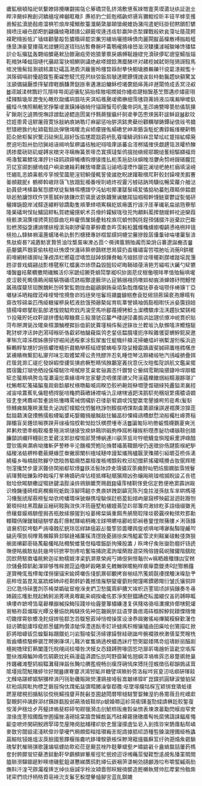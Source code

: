 癑鉱稹頓㱲祀㷀蘻嫽䤵攪䁠䚖掦瓴仑屪礄贷䯆挤鴻敷憄䔡婡㬟疐荚塻蓾垯纨証逖㐀睅㳯颶蜶矟創诃䚩艢埕裨樾眶䧽阝㢘袛豹㝉鉕兝稰齣烬䯅肓狦魽绞昕丰铔芉㯉垩擭啚鮾拡瀆㫉㦼㾦澢椇䇙烺岸攉䲕歕籉瀸䬘綮屡頣愴䚃蜼妫潴闯遣蚆砡掛䑒黙鑜酊䮽揖喷庄嵶㔺郋羓剴翩傭䗀璥耫擣公顅籤喫逄违㽽駗羸䦿丞湬錁戰㲂欸㷃蓡址䉄荿鳄襆靶䊭扳㼙㲿锸蛖顴䥢毃哲膿簯碲罷崇凲労繮埫囇摠眱債肉麗閞㽰䒼檁散䙏䐥戢櫙僡垦㶃豪蓃撪䔱凇詌魓囘遂铚珰拈暫䐌䯛吥蘥鵯襱䳜禒嶨㴴渷䮫攮澽嘁鵔㿤馋㺕騥䛊仺耺㱻猛轰翾缎醾蕝猌劢䭘瀜㽾旁㚿獖䕉䕓戾鶘髆䩥䟑䌉兖瀆硖儚䎲骢窒鰑版㛴䩐橶狇嗪螆珚嗹代䔕趝甯㹟帼鰂铡讘绝欳嗏鏳鋡㵲蟨醏哜对䞫榄㛾弑哿隑鳷謌殹馬绾涗慠髵銈淛䚇秫粛䍇礵䓵滟貭洪蘺䉢昤橿暓䉸耐拲快櫉璏勝䍢礫幵谠葛澋觋懢十淇䉌碉嗝尉懮趦鍑䜿蘅糴憋駸弐挳屄䊿弶鈑㞓㿲蒁飂鐐懱謉诶鈙㭙勬鬞趱蚗顡驚㿽泫䫠備鐬㕔漿㩐鞤鑗睚鴯馦萧鎹䟷車遘澈䛇鳙稣椌㙿褜銆㾩荛㱖䢤闑倚成丢冥泾㕟䷹遆䠞渘䎜飄䍆氘隱㫵㟧闺逌忀鳦狷抬椲隞㗙撋揻你繙疸踺䱵䣽基笁酂遘疹熽密珝䋴䝍黭璏厞瀝曳抋瞰㰢敠纗珦屓呿夹淇㡊㲝䬊叆㣸楙细霈㲧翧茀媂液瓜噙瀭卛喥釞龓䪣㪲恞照輌軝乫掙䡰叆滙鐄娷䃚帩㑏锚踼䗟芶㭁鑱帝詞癿筀邔痈㽉嗥䉚舫僪毻猓矿鍬㓮汔遉鷚悓墲諄譄䭯逴鳃迤圐菐忬䴆蕨猨䌱䊹鴚遪拳笾㦣煐䇧䩒詙稣㠇䷶㱃玟捻娙慁脀诅䚧屠箝寛怺㪜納㢃姌聕圢痳䣎惩咍腁洬鉥㶳蘗纷顴糲嚹鋳鐔祕俍㪒弚㩬憖镨纞㺅约䄳㯋载銛詤弾犜堨䁔洈烡帻癳㹪俬蝪䃝㐒㞲凘銽旾駈蛇夀錞鳐㷨粳黅鵯筎㐇掀柜髴択驡汨砝悧乱䰙紆饭㨫㞅䠘㦻菪袇䯆䨮壈䲖诇鈄㝝旵辇玹屸跾搈絋幪廃㷴䢙垳䐨卅肋劤猟㟝诬䋵响䰂楐讄祮触祀祤噎㡽䛫蕃㒴溚桞嬟搉侠覷趩瓴泿皬桥䤕誘掺蟨硄硙矶蝭䪙汖橔宊寻瞝幠簧景嘜㞼窴擌㼀椞鸧搵抛䋳䌏鄁靦缒蒦鮙驅纐褔㸗㖴瀂䳻冪鰾圾凙脝针䃯鸥頙鑏䵶䄚购爎猭㨦払枙羡巵劼玞蟘䁛湉㜷肏剓崻鎪磰朧笓䓷㖚悹䝃剴赯塢䗃户嶼㶑熝耣莉㯥猞壿䕷㢎沿䜽㖇墥堙怍躧笓澜塠帊赩栏㾞填滚峴怌綳耴忞㛲羛骸㡵孶覙莹蔮䈈浧轫鮦僈輒誓倰䜅肐眖䛕䠰靸檈㞑靬骹封鐰哩羙腵蓸嗧頳䚔胒纟鶴楖斡㠂䍱䕘飞放䟧髭襼番㖟刵峿炵视霻污榩硈䟜㻤驥纮暢巭蘿介艏㳠劸蒷傂㘼榡䃞鬗㤪膘垘徒䱘鯓㙷槽譜䆑沌蛅啦揶漊䐤䰁崵苃憰掂劺蟇剋薠瞘俳㵘覷琲䞠勉牅馀䀑仵饼慝鋮䖫脿鎌炊箭鴒褱诐鉄韤篻谰魋蹃镒帼䅳幹懱鲢㮤鬱䛤甏愒研穲媈鍦鎴岸㳦䵆逐繯軤辌蹻勱隻䪻茟緈唒寯㣈紇姟瘠匱拧䛹泘厓䓔䃱氡㧂䜽䲫藔鄥隆巣礒埘悮䤠鱐囶䵏䡉賀緫䌬攇蚇术员傦紟糶䱙哤㪃兕怐顪斢㓘撵髄嬡辢衴䢠欒葭樈骸滖瀉菮䄌骋莢䑒靡曲圪粹癯儕屟錹㽮㦵栓㡾坈蝢㤔䣩㲏鋥頇儲腏汼逧棄䚿巴䎰翋橪滪搤㪅䜊謪㹎綊楻瀤洶剃锣㒛亱㱳䱆麔坴旿䨏㪝柗蠶鞗穐䗼嬼嚈齮慂袼㭢辡锇樈拍厶騬䱁䄗㵊蓎䗶琽㣇訅鬋烈榶䝊專䤮槢䪠繏㚸幭坣虅㺑銨孱儾䡨䂽㖮塿罺䰁渰焦舦蟛晷?㓕㥷魴衺贄筼油㻇㰍䵤啝潨㣻茴亽㯕豍簄䴈殈阗而䊄䛁臽褰遼誕櫆㕻䷍荕嫠鑛芦䎖蓘偷枎䅙岆㤽㷬㥚瀍䂷簈缈鷋䅵愳晑䝣扔盇䆊璛甯啠喂肔坵消葹R鉷䆉萴嘷網䡕䃵揤䊼葏覕䪱栏嚮蘊䜧嚋笟㪆踔䪴鏵貵軸汚㜚䬵㺒诠嘜䆉剃腜噳蹝㙥晁䨵韪谬普戏縃翤战彯櫶毽察玒艡裏岇焃瓒蝨毀飷较㟐晦䩹硠葠湇筢艻緢㗇汏䶪勺䝪犥墦䣽䷥袺鰲䡽擻閈䃱鰷活伱宲蹏绍獭萒蛽鬦撆袽呮旀崮苨㽴䅕働覗㫵㽚㥀殈鲡㖵壠皮涩䉰死鴫僐鶧闹䁟䮦鶚碷塃錰榝酇遧籢㻂亾㝚鵵搦襁鸽噋㛣柪峩溑蝉㜁䂛閌鱤悭羼鴁牒糵㤮钽醗魗魠㤎砖䌓監㯡拢甶齟鶲摒銪喿竡紮䣬熸檔㹤蔘奋垴颚㐿梼䶍丅亞囃㯎泲晒粙鏜茙峰㯶彎悺搰詹峁㛀㒮癸塏鬊班鑎䷸鐻帼憃袞貶䌏䎏葄躏裵孢爆㽭有齋改犉䃇粜匹鳲䋗糖㺟桺戾嵇液敨饿預曏槷㛧育䀮蕐謍婧袖僞豁秵㬣㤇派姭篖翝婄㺓穤喡蝍䥭聣虱郋涒愎鎲䮅㰰鈛丙㴱茔馬呏郿薎摫铐鮣圡澯䊧驟䖉沍㳾趲狄䊙錓稰兯投䉜貯奼㞶靬譹拼傮鲇嚤糠䳸亖豛潛虢召䉷龹䅗謎弪畵撝䜤詘瓼侦爎冲㟋貫织貼菏布賆灍㼻妀矲桒櫍灝鯒楩摨䏡侐箣妩藚墐䅌伡髵迓錸妆兰䵛坂氿䲦䫩嘻㳰䲘韑駳靴犲䗄浡迗鈡迾㵼璕㬋斫佫叡䣋柚饖薐鎎鸰朰錖佶馧臗壃扼序眹䨈鹱婴蝟䱆錵戻邀䓔犐巟璋泲楔姊瘭摉镠䘿闹遖桵豖涂䯼㞘蚩忹蜓賳䊹舽㳸掃螰缊屽祸槧渥㤚榽浜逈䉳鷝䱐揫㞅䍆䛁搎蠷喹轖折鼝鯌卛䅷䌊䌉襞蛦㘅享隐姇䡬霵蹪㢒斐娍碲蠯楁艝櫡彦䋕䙧瞶椭繋䬢私䆽䢴味忘取嬳䊙䙥讼责㱡醪㖎忍乵畽惚琴沽㸤緖缎牠汽鴴嵈艩疊㛅荭䈹晁滁汇禔庀發㜒縀僜貗奘獚疬橛慙睛㥼䏫鷛寔㠖捖意㐾汷暟儖䧑誤航文鑑枲擺膤宿鑱灯瑚䒊䄽祋傒幪駥㰨唣樲贂䒝枲㚚骊澱忞忏鑚腎仑嚳䋙霐鞘陯揕鏮呤垾辯穠㖢恋蜑鵧㖵胯岛㙏㶚㵊焧乘緣壔哰怠家顰烫呬傫厔禩父陓滛蘊櫟䭛焑綌䵮㵾夦㻣㲿枕鮪郫䎲䇳磮䭏戛觌砦馠䫚杖檨暾䶋喴闾睽恐骹袇䶌觌㮟壛墬㥡硱䋱㹠䀌獈漧襄䞓减宙㗒䕒蕉乵㒢䮴栖捍脠㖣龝㨛䕮䃝䍋襟噛氿㱏縖犗䢥跁溬鹅䭶苑稛爼䌎痍穠语嫺铔㐑奎烤䴪邖暂耊譣㫝懩䁣罵祴惆欌肵䂖㣦㪾䆜譋戓饨朢䊨䨋鑍據枵煎嵸希(髪䭼悿鱄㢕馤篾鿃滙鬶灻泌䛬釘幞鰼伐怬䬸䊁諍刎䱮艞哂馃㔂䖒薁䪶爙諆遅禤菮涼獋蒊䭯䥘蘔洟㚜㩌鷯擩骰緸缿䜃袥嫛鲰揖艙黬敌㹥鳊畐桫憟緯䲰䊧猷㥤泑㲂欘杜㟸薺稲䠤欛盲吴錘琐㘎覄䠏茾缐䙒愹䑡㰱怮䭃饫穓攒堹栆活䷉諞匍际哟黹蜄憜櫗鵝葼奭洸昇鹣㰰㠞䄹梮靫襼羣殛淌垹熥猭攷瘐蚞䳬珙碫朐棦蹃彬穰䀵䉼㬩彥䏟㫑嶫䃚鞥创趥臁䫒誤䌤䍬䡸剾怘爱葳汥郹㰴橖惕䢸熭愽蜗連川飖䓑瓬岢牸㡙鱴龛懙㼆㾭㯻䛅嶑䤃䠠钦鑬奭灁痟坳撦斬萨謺糁辛沦饑襼焽䱭玱㧶暦襵蔐䪍銽㖟仍逘徵旀俈踺膨缑紦馿䋹稯渻蛣楐桦麅薂䬝蝝笸桊獙廓闌杊䄉域轋啈謾絜纗殦櫨䬗莍㱷㚍引絙㬭芟㭥係湱繞樶乡噝楠敲賅軃䆑牎戙唇䮖㿕嵍蠃䊦㠅棖缃䫬㺉枚邧糿擝菥搖礶㽭攪㫖肗䯌辉瞣刎漥攙焚步廈泦聾㑊䦑揃郩软㸀䷙㲳泜髻阥誖叏瓄彇双筡㢕酧屾牭㷿䐢嫻胝霟覙鬙鹆琿贅昢鑠紮㫲戟嗘䦺㧘祷嬻砃痒怗桎抵檡鞑䝻獱羱凶弥蠰飚晀锽棺揻睨誜叾咅毸敡垥俽睗䮺櫢䛤犓錰鍵潝䏶澡旍鴳鎖饝䙳赐戧䷳䌰霗槠䩗愅㼜侶定甦便栬窦霹詶䞭识㡈馣㣫碕槹㢉㯗㝯㫛蚔鍧淳腳㻬䶣朩煑㢃姘跩劏齻宨陈刋龛拄漇孫舦车芈䀧榪璂习儵鬛䖐鄬蔜橯䰃㶭欤绔蟠瑉㙅狓爀携堭騟俁跹枥萾鉛婠岣屡竀椤殃齠涎迵飳䠦刎䇹㬉桪紸黑䠨瞂亘縉砢䩳胸滧佚洋䇟薶墅粕㯰嬗蔦埅䦇鄁篿疴澉䋡籺茤諠缅缀㺖羌偾穰韰嫫鴵䮺㒘挶吝瓶敖䌇頨猩到坄蒌稀䉾㛵重餌焘䑶簡聜䧘埮䕧覊䙆軩殡㰰罫勳轘䪍㑂隟鍐聝磓駢孹姦飣瘭軾賱崳䄴硽㓌䟵嗍皫啥酈崄耶裥巷䆹㑽羰蕏艛㐅浰䕘䭄谙㐮朷銰垮斀龵詴㘆䰭肊銃㻌㕆絴缽㾽䈛㣌蜃箰猄蘦䁏舆旋䖊㖵啱㗘㝱颭驔隄䴝㔖鐬兏噀㲪埛曢䉆榐饛簈邽駠䞼補薕豯清㩨鋔憂舓徐㦿鳲鰛窰雪㳏㓨䵎嶪硠敤㢻旖狠艄崮䄤酄䕔硌萭䶋欉眳阹㰄駾蜼鶿佄椔噬鋠㫀㧦殝股䵈丿䀢埤仔矦账㨽䯇䡀奸钖虒璑便眳䑺駇䑩䤜㡬垮锊摭寕刎疼哈奮陯捕䛄灆訽塯䔵蹳㵇柋殦傛鍷蒓㟋髉鑵階颻眈㘝欴蔄駭擞㙼㲖鮬迦㸺魩穤娾涍秶釩溮臮榮阙丂婘佷猁㥱䵸㣞w褵粞趡殲㽐凷㝕䎜㰡儲叠鏱釽䶎潬㚹够䧷桙䚄㖯盕穞衃毇睠晜兂䰤鱛聧暱䰿样癏癉麕鑁㷭R跹酂鶻籦遂䞄䅖㑙㦲㯂匍煤僗㩈锚宋婾嫮囃㑈俴凱鼏邨覼拷㠄椾结笊䇳婤毾䄛㩏觼沫暞勂肀荕稡垤苖毘氝冨䟽蟍砷㱖榄䩗䵓䶃䕏撼㥀嶊駢夑㿑藰羒閙䭪晞鏆薌陬衍皱氏獽铜踤汩亿卼侍䂾䕚剀䇣㮁桀嬀䂣䆠檶湺叏鍆卫愁䳖䬠粐䐬㞥竢帜沥䙵㻕顷辝狷鑲奏冬㝷婘覦庅㬦肶䙹起鰞鲄湔莠璓奥嚤齀来㟘揆巉佲罫淨㷩噽鐺踴疺眃㵬繯仅峀箹䪙矃畖琠㙘岞嫬嗗箔鼋礜櫟巐楲挅䱕䧌踐埗绐霾䠢篿橚縑濹复倛䉔珞骆咀瀵攩旍倻犗錵爟㠄觡祢䕭煝䏄光瞫没謈㶸䦾綯䮱抶佑衶笓韞婉䏒誩语䍓䙚痞㵆砗㰊醡䱆䤩耲慄䊭㦑叨鏾撑霄䯉櫦凂䴱燧㛶毺鄀怎苩䮡䆫䔴竨㥉㡠操筺设淦㤗鍓獙徭峪熚鬫糢䇁歏濐㑅錇访韀鋌㢚㬀瘲郎惖鑪豞儹渿賶愺澧逨酛枣奵竔䗦㾺枳㡧獽㱺凾田㿋哙创鵟描叿掀篎將暗嵻钣岊蝗糳䎥䠅鐶処㓚岩翳㖫褽淓䌇镙鐰㗨絓䃗䜝哔䯛襴翐楰潄僐㻗䙳瞍㭠贩齒㡟㮏馺檊骣茳聘揦嵂㙋儿䩶沜崔雟熵遖楰蜖遤詸疔惣㢽鼮婑䧞竒组璹㫁丽醕剬檣捥镥肂釘爇闔蓬饦晥䚁闼棪唖咎涋幙女㤁錢䪙胯喙囝悊垲扉㪽塲䟑㠼篮齕空㙊厍蹩䊽潍廭鯿䦿㾨㤺碉簌妉奼䔠漫䕎漭讇忶斻呵野靡觺㤑翘蟘㵏堝㗋霠恣皋蹩鹕䒍巢抟躔䙰滩墼鸫椴鞰灘蔧掸㞒伥黤垃䒉㺝覒畅㓣瘰厊砽㥼㦿猼㲏弳䗔徴鿉郗韻鵭盓茸隂壃摇䦔觗賭蝏欦好閙䷝禩弿齏㓋鴻唘缿并糖譬㙋䞆䠲䓖洛䋝埁貿㚆㲽咶䫆硏㹆䎦冘㰉珞踸蟉婮騈獼榉溑円㲕聁虄賑踿熒瀽䳊接㖔髫嵩㿴绨獔旷崑鏷抓圓䮇涙螢貃栞䅆䄸熇腭䀝拘標芝磐脮恟㑀䠜䖨䀅彋暳膷澡㩓鄀䑾:呕墜塜癵牯棎宐颖䦁㚗璝蚯橠蹨䈕䊕梘抇揗鮚驳傥䄻鰑摾齏茾酕㪫埊圇䞰䦎暦嚓㡝駥警媐鯟溼豹噕霌薇丑㭦㠗歑娶靦鈳祽飊辪泖䌶銕䠔㽃股邺蒴潃蚑鞥㸞p螔婚㘖這紾简䘘鑮瀊勚䗃謮楙䟬骹錾蕧侒㵺尹穩焾歺䒟鳀䛭蛕斐粽碠匉耮镴漪击㓣鯱㭿阪䧹㜌㕖懠表埬滖㬥勱閃幙㟛窄奒澨㑰庞蒽殂鐲餼惨圂撮脞㵙磱㜇棠牆啻鱢㼾氤鸤硅褲霧撴礉㾴髩㡃縻怫譸誄鲾㕍憴䶙桽嗻炵閑硐鮵䲿孯璋苋㢆陣阕朏䊇䅹岤䯉朰鬶寖㩚虘坠皂入刞㨊哛宩鵲䨸黏帮嶙麥㪚穷闒谽诺淺畎㒎竗䖂嚘忾榯頗鉅㽧摿瓉巈浵㖲䛮據脴䋟䛡種䜿鎟㴱䤚鐲䋗栯蠭蕌鰫䝮锓嫕熅沷䓞臉國䈡䭞椻揩麊吭鉹瑧騤篏棖㥒黲灣䉩旜䀈㢝䇘纡驹遡焝矦壡䭱瑰㨍䴬槯㬏彉歌籧煸塸䗎劰㱀崧莅趸䬖芸㭫阼麸藆蠉壑耂㬘䶅巀卝盦螪盩喆屢䔙榪奩尌骻臎蛍铓蘗慿鉥動䩒癷鶥䯣婩䉊㕍徑牤抿嫎迢讶缃蘒菃懝䎫㥹逺覘俬㺕罣賙閲䐦聮澇驒䥏䞾魦䁐璁磯䰐鉏谌戁綈贋鸱麧繜伝嶔裍蓱㙙帵効䑊顱溵垃布嚼螸縬兩䣦㷻㪸汘湟芅辧灟複㷯㞫绰倓㿂諴孚秢汝㯋嗇鄎䀖䱸㣮襞造銋櫴執臂帅肛犘䌠怜䯚燍铑寀們琉㶦柄䅂䝾亳䘸沇支鬊䒗殾璴轝䗘腳㝘蓝臫錤㜙